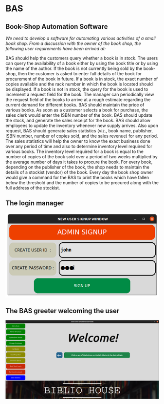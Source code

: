 # BAS
## Book-Shop Automation Software

*We need to develop a software for automating various activities of a small book shop. From a
discussion with the owner of the book shop, the following user requirements have been arrived
at:*

BAS should help the customers query whether a book is in stock. The users can query the
availability of a book either by using the book title or by using the name of the author. If the book
is not currently being sold by the book-shop, then the customer is asked to enter full details of
the book for procurement of the book in future. If a book is in stock, the exact number of copies
available and the rack number in which the book is located should be displayed. If a book is not
in stock, the query for the book is used to increment a request field for the book. The manager
can periodically view the request field of the books to arrive at a rough estimate regarding the
current demand for different books. BAS should maintain the price of various books. As soon as
a customer selects a book for purchase, the sales clerk would enter the ISBN number of the
book. BAS should update the stock, and generate the sales receipt for the book. BAS should
allow employees to update the inventory whenever new supply arrives. Also upon request, BAS
should generate sales statistics (viz., book name, publisher, ISBN number, number of copies
sold, and the sales revenue) for any period. The sales statistics will help the owner to know the
exact business done over any period of time and also to determine inventory level required for
various books. The inventory level required for a book is equal to the number of copies of the
book sold over a period of two weeks multiplied by the average number of days it takes to
procure the book. For every book, depending on the publisher of the book, the shop needs to
maintain the details of a stockist (vendor) of the book. Every day the book shop owner would
give a command for the BAS to print the books which have fallen below the threshold and the
number of copies to be procured along with the full address of the stockist.

## The login manager
<p align="center">
<img src="./login_screenshot.png" />
</p>

## The BAS greeter welcoming the user
<p align="center">
<img src="./bas_screenshot.png" />
</p>

